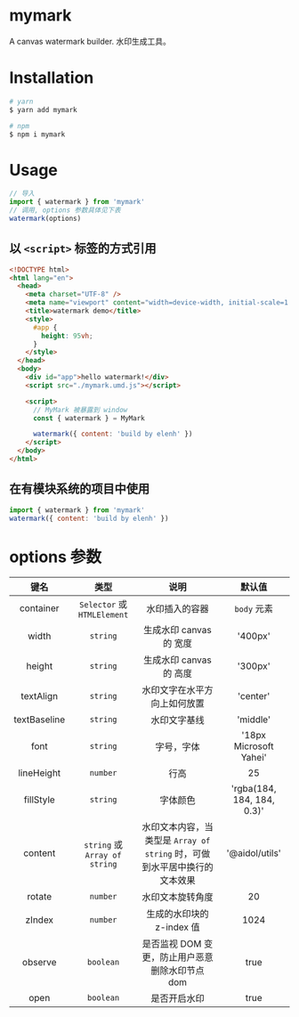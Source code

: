 # mymark

A canvas watermark builder. 水印生成工具。

# Installation

```bash
# yarn
$ yarn add mymark

# npm
$ npm i mymark
```

# Usage

```js
// 导入
import { watermark } from 'mymark'
// 调用, options 参数具体见下表
watermark(options)
```

## 以 `<script>` 标签的方式引用

```html
<!DOCTYPE html>
<html lang="en">
  <head>
    <meta charset="UTF-8" />
    <meta name="viewport" content="width=device-width, initial-scale=1.0" />
    <title>watermark demo</title>
    <style>
      #app {
        height: 95vh;
      }
    </style>
  </head>
  <body>
    <div id="app">hello watermark!</div>
    <script src="./mymark.umd.js"></script>

    <script>
      // MyMark 被暴露到 window
      const { watermark } = MyMark

      watermark({ content: 'build by elenh' })
    </script>
  </body>
</html>
```

## 在有模块系统的项目中使用

```js
import { watermark } from 'mymark'
watermark({ content: 'build by elenh' })
```

# options 参数

|     键名     |             类型              |                                   说明                                    |           默认值           |
| :----------: | :---------------------------: | :-----------------------------------------------------------------------: | :------------------------: |
|  container   |    `Selector` 或 `HTMLElement`    |                              水印插入的容器                               |        `body` 元素         |
|    width     |           `string`            |                          生成水印 canvas 的 宽度                          |          '400px'           |
|    height    |           `string`            |                          生成水印 canvas 的 高度                          |          '300px'           |
|  textAlign   |           `string`            |                       水印文字在水平方向上如何放置                        |          'center'          |
| textBaseline |           `string`            |                               水印文字基线                                |          'middle'          |
|     font     |           `string`            |                                字号，字体                                 |   '18px Microsoft Yahei'   |
|  lineHeight  |           `number`            |                                   行高                                    |             25             |
|  fillStyle   |           `string`            |                                 字体颜色                                  | 'rgba(184, 184, 184, 0.3)' |
|   content    | `string` 或 `Array of string` | 水印文本内容，当类型是 `Array of string` 时，可做到水平居中换行的文本效果 |       '@aidol/utils'       |
|    rotate    |           `number`            |                             水印文本旋转角度                              |             20             |
|    zIndex    |           `number`            |                         生成的水印块的 z-index 值                         |            1024            |
|   observe    |           `boolean`           |              是否监视 DOM 变更，防止用户恶意删除水印节点 dom              |            true            |
|     open     |           `boolean`           |                               是否开启水印                                |            true            |
